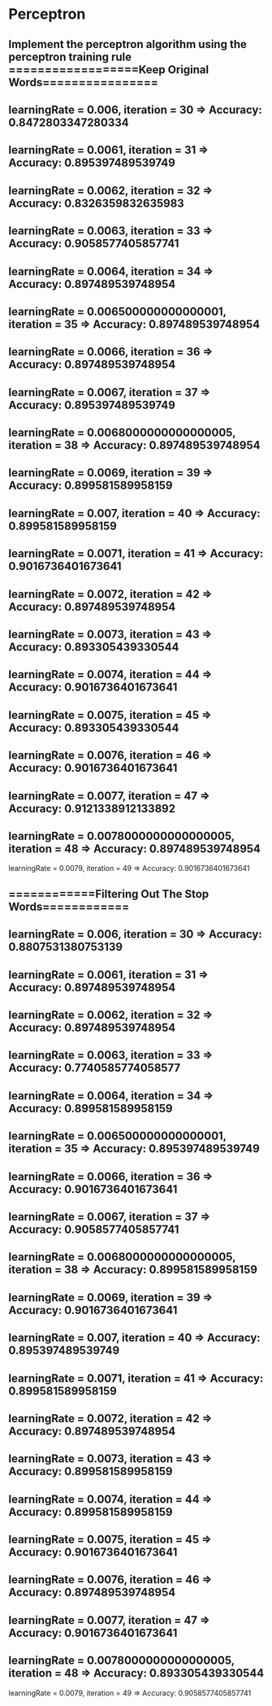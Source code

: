 # Perceptron
Implement the perceptron algorithm using the perceptron training rule
==================Keep Original Words================
--------------------------------------------------------------------------
learningRate = 0.006, iteration = 30 => Accuracy: 0.8472803347280334
--------------------------------------------------------------------------
learningRate = 0.0061, iteration = 31 => Accuracy: 0.895397489539749
--------------------------------------------------------------------------
learningRate = 0.0062, iteration = 32 => Accuracy: 0.8326359832635983
--------------------------------------------------------------------------
learningRate = 0.0063, iteration = 33 => Accuracy: 0.9058577405857741
--------------------------------------------------------------------------
learningRate = 0.0064, iteration = 34 => Accuracy: 0.897489539748954
--------------------------------------------------------------------------
learningRate = 0.006500000000000001, iteration = 35 => Accuracy: 0.897489539748954
--------------------------------------------------------------------------
learningRate = 0.0066, iteration = 36 => Accuracy: 0.897489539748954
--------------------------------------------------------------------------
learningRate = 0.0067, iteration = 37 => Accuracy: 0.895397489539749
--------------------------------------------------------------------------
learningRate = 0.0068000000000000005, iteration = 38 => Accuracy: 0.897489539748954
--------------------------------------------------------------------------
learningRate = 0.0069, iteration = 39 => Accuracy: 0.899581589958159
--------------------------------------------------------------------------
learningRate = 0.007, iteration = 40 => Accuracy: 0.899581589958159
--------------------------------------------------------------------------
learningRate = 0.0071, iteration = 41 => Accuracy: 0.9016736401673641
--------------------------------------------------------------------------
learningRate = 0.0072, iteration = 42 => Accuracy: 0.897489539748954
--------------------------------------------------------------------------
learningRate = 0.0073, iteration = 43 => Accuracy: 0.893305439330544
--------------------------------------------------------------------------
learningRate = 0.0074, iteration = 44 => Accuracy: 0.9016736401673641
--------------------------------------------------------------------------
learningRate = 0.0075, iteration = 45 => Accuracy: 0.893305439330544
--------------------------------------------------------------------------
learningRate = 0.0076, iteration = 46 => Accuracy: 0.9016736401673641
--------------------------------------------------------------------------
learningRate = 0.0077, iteration = 47 => Accuracy: 0.9121338912133892
--------------------------------------------------------------------------
learningRate = 0.0078000000000000005, iteration = 48 => Accuracy: 0.897489539748954
--------------------------------------------------------------------------
learningRate = 0.0079, iteration = 49 => Accuracy: 0.9016736401673641


============Filtering Out The Stop Words============
--------------------------------------------------------------------------
learningRate = 0.006, iteration = 30 => Accuracy: 0.8807531380753139
--------------------------------------------------------------------------
learningRate = 0.0061, iteration = 31 => Accuracy: 0.897489539748954
--------------------------------------------------------------------------
learningRate = 0.0062, iteration = 32 => Accuracy: 0.897489539748954
--------------------------------------------------------------------------
learningRate = 0.0063, iteration = 33 => Accuracy: 0.7740585774058577
--------------------------------------------------------------------------
learningRate = 0.0064, iteration = 34 => Accuracy: 0.899581589958159
--------------------------------------------------------------------------
learningRate = 0.006500000000000001, iteration = 35 => Accuracy: 0.895397489539749
--------------------------------------------------------------------------
learningRate = 0.0066, iteration = 36 => Accuracy: 0.9016736401673641
--------------------------------------------------------------------------
learningRate = 0.0067, iteration = 37 => Accuracy: 0.9058577405857741
--------------------------------------------------------------------------
learningRate = 0.0068000000000000005, iteration = 38 => Accuracy: 0.899581589958159
--------------------------------------------------------------------------
learningRate = 0.0069, iteration = 39 => Accuracy: 0.9016736401673641
--------------------------------------------------------------------------
learningRate = 0.007, iteration = 40 => Accuracy: 0.895397489539749
--------------------------------------------------------------------------
learningRate = 0.0071, iteration = 41 => Accuracy: 0.899581589958159
--------------------------------------------------------------------------
learningRate = 0.0072, iteration = 42 => Accuracy: 0.897489539748954
--------------------------------------------------------------------------
learningRate = 0.0073, iteration = 43 => Accuracy: 0.899581589958159
--------------------------------------------------------------------------
learningRate = 0.0074, iteration = 44 => Accuracy: 0.899581589958159
--------------------------------------------------------------------------
learningRate = 0.0075, iteration = 45 => Accuracy: 0.9016736401673641
--------------------------------------------------------------------------
learningRate = 0.0076, iteration = 46 => Accuracy: 0.897489539748954
--------------------------------------------------------------------------
learningRate = 0.0077, iteration = 47 => Accuracy: 0.9016736401673641
--------------------------------------------------------------------------
learningRate = 0.0078000000000000005, iteration = 48 => Accuracy: 0.893305439330544
--------------------------------------------------------------------------
learningRate = 0.0079, iteration = 49 => Accuracy: 0.9058577405857741